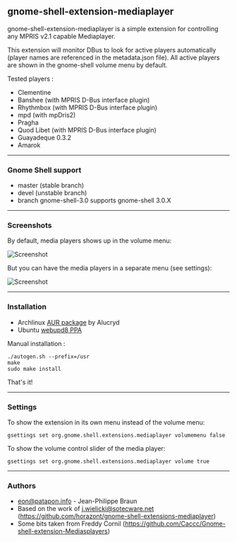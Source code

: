 ## gnome-shell-extension-mediaplayer

gnome-shell-extension-mediaplayer is a simple extension for controlling any MPRIS v2.1 capable Mediaplayer.

This extension will monitor DBus to look for active players automatically (player names are referenced in the 
metadata.json file). All active players are shown in the gnome-shell volume menu by default.

Tested players :

* Clementine
* Banshee (with MPRIS D-Bus interface plugin)
* Rhythmbox (with MPRIS D-Bus interface plugin)
* mpd (with mpDris2)
* Pragha
* Quod Libet (with MPRIS D-Bus interface plugin)
* Guayadeque 0.3.2
* Amarok

----

### Gnome Shell support

* master (stable branch)
* devel (unstable branch)
* branch gnome-shell-3.0 supports gnome-shell 3.0.X

----

### Screenshots

By default, media players shows up in the volume menu:

![Screenshot](http://github.com/eonpatapon/gnome-shell-extensions-mediaplayer/raw/devel/data/mediaplayer2.png) 

But you can have the media players in a separate menu (see settings):

![Screenshot](http://github.com/eonpatapon/gnome-shell-extensions-mediaplayer/raw/devel/data/mediaplayer1.png)

----

### Installation

* Archlinux [AUR package](http://aur.archlinux.org/packages.php?ID=49367) by Alucryd
* Ubuntu [webupd8 PPA](http://www.webupd8.org/2011/10/gnome-shell-mediaplayer-extension.html)

Manual installation :

    ./autogen.sh --prefix=/usr
    make
    sudo make install
  
That's it!

----

### Settings

To show the extension in its own menu instead of the volume menu:

```gsettings set org.gnome.shell.extensions.mediaplayer volumemenu false```

To show the volume control slider of the media player:

```gsettings set org.gnome.shell.extensions.mediaplayer volume true```

----

### Authors

* eon@patapon.info - Jean-Philippe Braun
* Based on the work of j.wielicki@sotecware.net (https://github.com/horazont/gnome-shell-extensions-mediaplayer)
* Some bits taken from Freddy Cornil (https://github.com/Caccc/Gnome-shell-extension-Mediasplayers)
